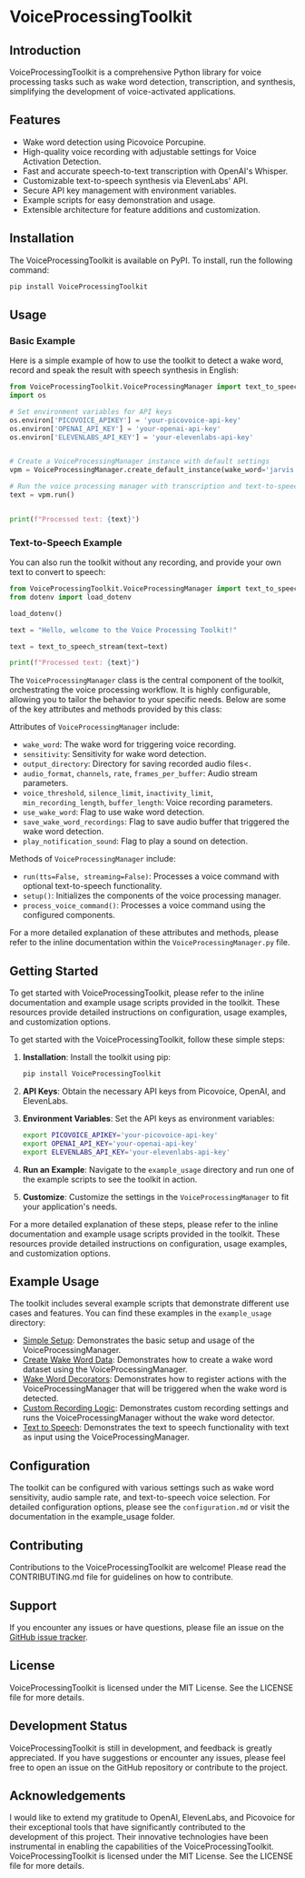  # VoiceProcessingToolkit

 ## Introduction
 VoiceProcessingToolkit is a comprehensive Python library for voice processing tasks such as wake word detection, transcription, and synthesis, simplifying the development of voice-activated applications.

 ## Features
 + Wake word detection using Picovoice Porcupine.
 + High-quality voice recording with adjustable settings for Voice Activation Detection.
 + Fast and accurate speech-to-text transcription with OpenAI's Whisper.
 + Customizable text-to-speech synthesis via ElevenLabs' API.
 + Secure API key management with environment variables.
 + Example scripts for easy demonstration and usage.
 + Extensible architecture for feature additions and customization.

 ## Installation
 The VoiceProcessingToolkit is available on PyPI. To install, run the following command:
 ```bash
 pip install VoiceProcessingToolkit
 ```

 ## Usage
 ### Basic Example
 Here is a simple example of how to use the toolkit to detect a wake word, record and speak the result with speech synthesis in English:
 ```python
from VoiceProcessingToolkit.VoiceProcessingManager import text_to_speech_stream
 import os

 # Set environment variables for API keys
 os.environ['PICOVOICE_APIKEY'] = 'your-picovoice-api-key'
 os.environ['OPENAI_API_KEY'] = 'your-openai-api-key'
 os.environ['ELEVENLABS_API_KEY'] = 'your-elevenlabs-api-key'


 # Create a VoiceProcessingManager instance with default settings
 vpm = VoiceProcessingManager.create_default_instance(wake_word='jarvis')

 # Run the voice processing manager with transcription and text-to-speech
 text = vpm.run()


 print(f"Processed text: {text}")
 ```
 ### Text-to-Speech Example

 You can also run the toolkit without any recording, and provide your own text to convert to speech:

 ```python
from VoiceProcessingToolkit.VoiceProcessingManager import text_to_speech_stream
from dotenv import load_dotenv

load_dotenv()

text = "Hello, welcome to the Voice Processing Toolkit!"

text = text_to_speech_stream(text=text)

print(f"Processed text: {text}")
 ```


 The `VoiceProcessingManager` class is the central component of the toolkit, orchestrating the voice processing workflow. It is highly configurable, allowing you to tailor the behavior to your specific needs. Below are some of the key attributes and methods provided by this class:

 Attributes of `VoiceProcessingManager` include:
 - `wake_word`: The wake word for triggering voice recording.
 - `sensitivity`: Sensitivity for wake word detection.
 - `output_directory`: Directory for saving recorded audio files<.
 - `audio_format`, `channels`, `rate`, `frames_per_buffer`: Audio stream parameters.
 - `voice_threshold`, `silence_limit`, `inactivity_limit`, `min_recording_length`, `buffer_length`: Voice recording parameters.
 - `use_wake_word`: Flag to use wake word detection.
 - `save_wake_word_recordings`: Flag to save audio buffer that triggered the wake word detection.
 - `play_notification_sound`: Flag to play a sound on detection.

 Methods of `VoiceProcessingManager` include:
 - `run(tts=False, streaming=False)`: Processes a voice command with optional text-to-speech functionality.
 - `setup()`: Initializes the components of the voice processing manager.
 - `process_voice_command()`: Processes a voice command using the configured components.

 For a more detailed explanation of these attributes and methods, please refer to the inline documentation within the `VoiceProcessingManager.py` file.

 ## Getting Started
 To get started with VoiceProcessingToolkit, please refer to the inline documentation and example usage scripts provided in the toolkit. These resources provide detailed instructions on configuration, usage examples, and customization options.

 To get started with the VoiceProcessingToolkit, follow these simple steps:

 1. **Installation**: Install the toolkit using pip:
    ```bash
    pip install VoiceProcessingToolkit
    ```

 2. **API Keys**: Obtain the necessary API keys from Picovoice, OpenAI, and ElevenLabs.

 3. **Environment Variables**: Set the API keys as environment variables:
    ```bash
    export PICOVOICE_APIKEY='your-picovoice-api-key'
    export OPENAI_API_KEY='your-openai-api-key'
    export ELEVENLABS_API_KEY='your-elevenlabs-api-key'
    ```

 4. **Run an Example**: Navigate to the `example_usage` directory and run one of the example scripts to see the toolkit in action.

 5. **Customize**: Customize the settings in the `VoiceProcessingManager` to fit your application's needs.

 For a more detailed explanation of these steps, please refer to the inline documentation and example usage scripts provided in the toolkit. These resources provide detailed instructions on configuration, usage examples, and customization options.

 ## Example Usage
 The toolkit includes several example scripts that demonstrate different use cases and features. You can find these examples in the `example_usage` directory:

 - [Simple Setup](example_usage/Simple_setup.py): Demonstrates the basic setup and usage of the VoiceProcessingManager.
 - [Create Wake Word Data](example_usage/Create_wakeword_data.py): Demonstrates how to create a wake word dataset using the VoiceProcessingManager.
 - [Wake Word Decorators](example_usage/Wakeword_decorators.py): Demonstrates how to register actions with the VoiceProcessingManager that will be triggered when the wake word is detected.
 - [Custom Recording Logic](example_usage/Custom_recording_logic.py): Demonstrates custom recording settings and runs the VoiceProcessingManager without the wake word detector.
 - [Text to Speech](example_usage/Text_to_speach.py): Demonstrates the text to speech functionality with text as input using the VoiceProcessingManager.


 ## Configuration
 The toolkit can be configured with various settings such as wake word sensitivity, audio sample rate, and text-to-speech voice selection. For detailed configuration options, please see the `configuration.md` or visit the documentation in the example_usage folder.

 ## Contributing
 Contributions to the VoiceProcessingToolkit are welcome! Please read the CONTRIBUTING.md file for guidelines on how to contribute.

 ## Support
 If you encounter any issues or have questions, please file an issue on the [GitHub issue tracker](https://github.com/kristofferv98/VoiceProcessingToolkit/issues).

 ## License
 VoiceProcessingToolkit is licensed under the MIT License. See the LICENSE file for more details.

 ## Development Status
 VoiceProcessingToolkit is still in development, and feedback is greatly appreciated. If you have suggestions or encounter any issues, please feel free to open an issue on the GitHub repository or contribute to the project.

 ## Acknowledgements
 I would like to extend my gratitude to OpenAI, ElevenLabs, and Picovoice for their exceptional tools that have significantly contributed to the development of this project. Their innovative technologies have been instrumental in enabling the capabilities of the VoiceProcessingToolkit.
 VoiceProcessingToolkit is licensed under the MIT License. See the LICENSE file for more details.
